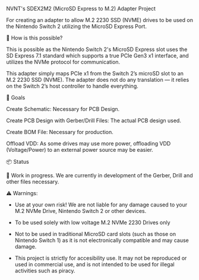 NVNT's SDEX2M2 (MicroSD Express to M.2) Adapter Project

For creating an adapter to allow M.2 2230 SSD (NVME) drives to be used on the Nintendo Switch 2 utilizing the MicroSD Express Port.

🧠 How is this possible?

This is possible as the Nintendo Switch 2's MicroSD Express slot uses the SD Express 7.1 standard which supports a true PCIe Gen3 x1 interface, and utilizes the NVMe protocol for communication.

This adapter simply maps PCIe x1 from the Switch 2’s microSD slot to an M.2 2230 SSD (NVME). The adapter does not do any translation — it relies on the Switch 2’s host controller to handle everything.

🎯 Goals

Create Schematic: Necessary for PCB Design.

Create PCB Design with Gerber/Drill Files: The actual PCB design used.

Create BOM File: Necessary for production.

Offload VDD: As some drives may use more power, offloading VDD (Voltage/Power) to an external power source may be easier.

📦 Status

🚧 Work in progress. We are currently in development of the Gerber, Drill and other files necessary.

⚠️ Warnings:

- Use at your own risk! We are not liable for any damage caused to your M.2 NVMe Drive, Nintendo Switch 2 or other devices.
  
- To be used solely with low voltage M.2 NVMe 2230 Drives only
  
- Not to be used in traditional MicroSD card slots (such as those on Nintendo Switch 1) as it is not electronically compatible and may cause damage.
  
- This project is strictly for accesibility use. It may not be reproduced or used in commercial use, and is not intended to be used for illegal activities such as piracy.
